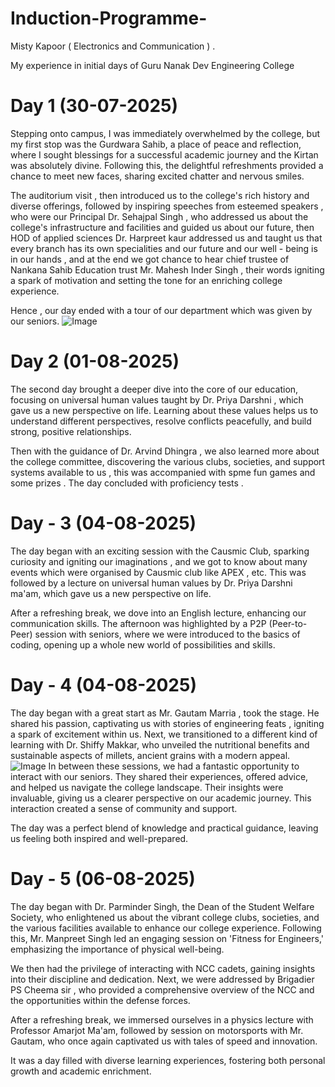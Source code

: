 # Induction-Programme-
Misty Kapoor  ( Electronics and Communication ) .

My experience in initial days of Guru Nanak Dev Engineering College 
# Day 1 (30-07-2025) 
Stepping onto campus, I was immediately overwhelmed by the college, but my first stop was the Gurdwara Sahib, a place of peace and reflection, where I sought blessings for a successful academic journey and the Kirtan was absolutely divine. Following this, the delightful refreshments provided a chance to meet new faces, sharing excited chatter and nervous smiles.  

The auditorium visit , then introduced us to the college's rich history and diverse offerings, followed by inspiring speeches from esteemed speakers , who were our Principal Dr. Sehajpal Singh , who addressed us about the college's infrastructure and facilities and guided us about our future, then HOD of applied sciences Dr. Harpreet kaur addressed us and taught us that every branch has its own specialities and our future and our well - being is in our hands , and at the end we got chance to hear chief trustee of Nankana Sahib Education trust Mr. Mahesh Inder Singh , their words igniting a spark of motivation and setting the tone for an enriching college experience. 

Hence , our day ended with a tour of our department which was given by our seniors. 
![Image](https://github.com/user-attachments/assets/80e905de-dac7-4c9a-8753-af744b4c5877) 
# Day 2 (01-08-2025) 
The second day brought a deeper dive into the core of our education, focusing on universal human values taught by  Dr. Priya Darshni , which gave us a new perspective on life. Learning about these values helps us to understand different perspectives, resolve conflicts peacefully, and build strong, positive relationships. 

Then with the guidance of Dr. Arvind  Dhingra , we also learned more about the college committee, discovering the various clubs, societies, and support systems available to us , this was accompanied with spme fun games and some prizes . The day concluded with proficiency tests .

# Day - 3 (04-08-2025)
The day began with an exciting session with the Causmic Club, sparking curiosity and igniting our imaginations , and we got to know about many events which were organised by Causmic club like APEX , etc. This was followed by a lecture on universal human values by Dr. Priya Darshni ma'am, which gave us a new perspective on life. 

After a refreshing break, we dove into an English lecture, enhancing our communication skills. The afternoon was highlighted by a P2P (Peer-to-Peer) session with seniors, where we were introduced to the basics of coding, opening up a whole new world of possibilities and skills.

# Day - 4 (04-08-2025)
The day began with a great start as Mr. Gautam Marria ,  took the stage. He shared his passion, captivating us with stories of engineering feats , igniting a spark of excitement within us. Next, we transitioned to a different kind of learning with Dr. Shiffy Makkar, who unveiled the nutritional benefits and sustainable aspects of millets, ancient grains with a modern appeal.
![Image](https://github.com/user-attachments/assets/669b2973-f232-453a-b5b5-6c505e5fa45a)
In between these sessions, we had a fantastic opportunity to interact with our seniors. They shared their experiences, offered advice, and helped us navigate the college landscape. Their insights were invaluable, giving us a clearer perspective on our academic journey. This interaction created a sense of community and support. 

The day was a perfect blend of  knowledge and practical guidance, leaving us feeling both inspired and well-prepared.

# Day - 5 (06-08-2025)
The day began with Dr. Parminder Singh, the Dean of the Student Welfare Society, who enlightened us about the vibrant college clubs, societies, and the various facilities available to enhance our college experience. Following this, Mr. Manpreet Singh led an engaging session on 'Fitness for Engineers,' emphasizing the importance of physical well-being.

We then had the privilege of interacting with NCC cadets, gaining insights into their discipline and dedication. Next, we were addressed by Brigadier PS Cheema sir , who provided a comprehensive overview of the NCC and the opportunities within the defense forces.

After a refreshing break, we immersed ourselves in a physics lecture with Professor Amarjot Ma'am, followed by session on motorsports with Mr. Gautam, who once again captivated us with tales of speed and innovation. 

It was a day filled with diverse learning experiences, fostering both personal growth and academic enrichment.
